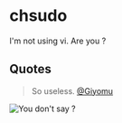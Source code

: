 # chsudo

I'm not using vi. Are you ?

## Quotes

> So useless.
[@Giyomu](https://twitter.com/Giyomu)

![You don't say ?](http://i0.kym-cdn.com/photos/images/newsfeed/000/210/119/+_2acc5a8841f8752904d37f90a8014829.png?1322693145)
